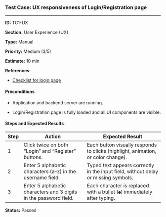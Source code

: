 ### Test Case: UX responsiveness of Login/Registration page

---

**ID:** TC1-UX  

**Section:** User Experience (UX)  

**Type:** Manual  

**Priority:** Medium (3/5)  

**Estimate:** 10 min  

**References:**  

- [Checklist for login page](https://github.com/Arrbat/QA-portfolio/blob/main/docs/checklists/UI_UX-login-page.md)

#### Preconditions

- Application and backend server are running.  

- Login/Registration page is fully loaded and all UI components are visible.

#### Steps and Expected Results

| Step | Action | Expected Result |
|------|---------|-----------------|
| 1 | Click twice on both “Login” and “Register” buttons. | Each button visually responds to clicks (highlight, animation, or color change). |
| 2 | Enter 5 alphabetic characters (a–z) in the username field. | Typed text appears correctly in the input field, without delay or missing symbols. |
| 3 | Enter 5 alphabetic characters and 3 digits in the password field. | Each character is replaced with a bullet (`●`) immediately after typing. |

**Status:** Passed